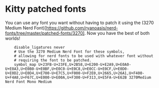 # Kitty patched fonts

You can use any font you want without having to patch it using the (3270 Medium Nerd Font)[https://github.com/ryanoasis/nerd-fonts/tree/master/patched-fonts/3270]. Now you have the best of both worlds!

```
    disable_ligatures never
    # Use the 3270 Medium Nerd Font for these symbols,
    # allowing for nerd fonts to be used with whatever font without
    # requiring the font to be patched.
    symbol_map U+23FB-U+23FE,U+2B58,U+E200-U+E2A9,U+E0A0-U+E0A3,U+E0B0-U+E0BF,U+E0C0-U+E0C8,U+E0CC-U+E0CF,U+E0D0-U+E0D2,U+E0D4,U+E700-U+E7C5,U+F000-U+F2E0,U+2665,U+26A1,U+F400-U+F4A8,U+F67C,U+E000-U+E00A,U+F300-U+F313,U+E5FA-U+E62B 3270Medium Nerd Font Mono Medium
```
